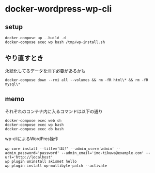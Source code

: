 # docker-wordpress-wp-cli

## setup
```
docker-compose up --build -d
docker-compose exec wp bash /tmp/wp-install.sh
```

## やり直すとき
永続化してるデータを消す必要があるかも
```
docker-compose down --rmi all --volumes && rm -fR html\* && rm -fR mysql\*
```

## memo
それぞれのコンテナ内に入るコマンドは以下の通り
```
docker-compose exec web sh
docker-compose exec wp bash
docker-compose exec db bash
```

wp-cliによるWordPres操作
```
wp core install --title='ほげ' --admin_user='admin' --admin_password='password' --admin_email='imo-tikuwa@example.com' --url='http://localhost'
wp plugin uninstall akismet hello
wp plugin install wp-multibyte-patch --activate
```
